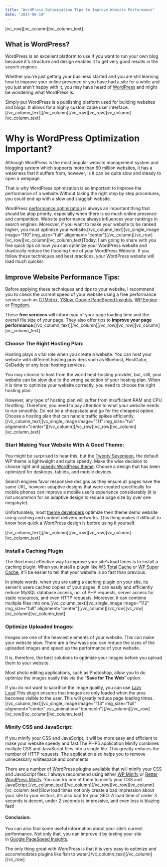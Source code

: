 ```yaml
---
title: "WordPress Optimization Tips to Improve Website Performance"
date: "2017-08-19"
---
```


\[vc\_row\]\[vc\_column\]\[vc\_column\_text\]

## What is WordPress?

WordPress is an excellent platform to use if you want to run your own blog because it's structure and design enables it to get very good results in the search engines.

Whether you're just getting your business started and you are still learning how to improve your online presence or you have had a site for a while and you just aren't happy with it, you may have heard of [WordPress](https://wordpress.com/) and might be wondering what WordPress is.

Simply put WordPress is a publishing platform used for building websites and blogs. It allows for a highly customizable user interface.\[/vc\_column\_text\]\[/vc\_column\]\[/vc\_row\]\[vc\_row\]\[vc\_column\]\[vc\_column\_text\]

# Why is WordPress Optimization Important?

Although WordPress is the most popular website management system and blogging system which supports more than 60 million websites, it has a weakness that it suffers from, however, is it can be quite slow and steady to open a webpage.

That is why WordPress optimization is so important to improve the performance of a website.Without taking the right step by step procedures, you could end up with a slow and sluggish website.

WordPress [performance optimization](https://redq.io/blog/best-google-analytics-wordpress-plugin/) is always an important thing that should be atop priority, especially when there is so much online presence and competition. Website performance always influences your rankings in search engines. Moreover, if you want to make your website to be ranked higher, you must optimize your website.\[/vc\_column\_text\]\[vc\_single\_image image="110" img\_size="full" alignment="center"\]\[/vc\_column\]\[/vc\_row\]\[vc\_row\]\[vc\_column\]\[vc\_column\_text\]Today, I am going to share with you five quick tips on how you can optimize your WordPress website and drastically reduce the flooding time of your WordPress Website. If you follow these techniques and best practices, your WordPress website will load much quicker.

## Improve Website Performance Tips:

Before applying these techniques and tips to your website, I recommend you to check the current speed of your website using a free performance service such as [GTMetrix](http://gtmetrix.com/), [YSlow](http://developer.yahoo.com/yslow/), [Google PageSpeed Insights](http://developers.google.com/speed/pagespeed/insights/), [WP Engine](https://wpengine.com/speed-tool/) or [Pingdom](https://pingdom.com).

These **free services** will inform you of your page loading time and the overall file size of your page. They also offer tips to **improve your page performance**.\[/vc\_column\_text\]\[/vc\_column\]\[/vc\_row\]\[vc\_row\]\[vc\_column\]\[vc\_column\_text\]

### Choose The Right Hosting Plan:

Hosting plays a vital role when you create a website. You can host your website with different hosting providers such as Bluehost, HostGator, GoDaddy or any local hosting services.

You may choose to host from the world best-hosting provider, but, still, your website can be slow due to the wrong selection of your hosting plan. When it is time to optimize your website correctly, you need to choose the right hosting plan.

However, any type of hosting plan will suffer from insufficient RAM and CPU throttling. Therefore, you need to pay attention to what your website needs to run smoothly. Do not be a cheapskate and go for the cheapest option. Choose a hosting plan that can handle traffic spikes efficiently.\[/vc\_column\_text\]\[vc\_single\_image image="111" img\_size="full" alignment="center"\]\[/vc\_column\]\[/vc\_row\]\[vc\_row\]\[vc\_column\]\[vc\_column\_text\]

### Start Making Your Website With A Good Theme:

You might be surprised to hear this, but the [Twenty Seventeen](https://wordpress.org/themes/twentyseventeen/), the default WP theme is lightweight and quite speedy. Make the wise decision to choose light and [speedy WordPress theme](https://themeforest.net/item/turbo-car-rental-system-wordpress-theme/17156768?ref=redqteam). Choose a design that has been optimized for desktops, tablets, and mobile devices.

Search engines favor responsive designs as they ensure all pages have the same URL, however adaptive designs that were created specifically for mobile phones can improve a mobile user’s experience considerably (it is not uncommon for an adaptive design to reduce page size by over one megabyte).

Unfortunately, most [theme developers](https://redq.io/blog/how-to-use-a-wordpress-child-theme/) optimize their theme demo website using caching and content delivery networks. This thing makes it difficult to know how quick a WordPress design is before using it yourself.

\[/vc\_column\_text\]\[/vc\_column\]\[/vc\_row\]\[vc\_row\]\[vc\_column\]\[vc\_column\_text\]

### Install a Caching Plugin

The third most effective way to improve your site’s load times is to install a caching plugin. When you install a plugin like [W3 Total Cache](http://wordpress.org/plugins/w3-total-cache/) or [WP Super Cache](http://wordpress.org/plugins/wp-super-cache/), it’ll be easier to tell that your website is so fast than previous.

In simple words, when you are using a caching plugin on your site, its server’s users cached copies of your pages. It can easily and efficiently reduce MySQL database access, no. of PHP requests, server access for static resources, and even HTTP requests. Moreover, it can combine multiple files into one.\[/vc\_column\_text\]\[vc\_single\_image image="112" img\_size="full" alignment="center"\]\[/vc\_column\]\[/vc\_row\]\[vc\_row\]\[vc\_column\]\[vc\_column\_text\]

### Optimize Uploaded Images:

Images are one of the heaviest elements of your website. This can make your website slow. There are a few ways you can reduce the sizes of the uploaded images and speed up the performance of your website.

It is, therefore, the best solutions to optimize your images before you upload them to your website.

Most photo editing applications, such as Photoshop, allow you to do optimize the images easily this via the “**Save for The Web**” option.

If you do not want to sacrifice the image quality, you can use [Lazy Load](http://wordpress.org/plugins/lazy-load/).This plugin ensures that images are only loaded when the area becomes visible to the user. This will greatly reduce page loading times.\[/vc\_column\_text\]\[vc\_single\_image image="113" img\_size="full" alignment="center" css\_animation="bounceIn"\]\[/vc\_column\]\[/vc\_row\]\[vc\_row\]\[vc\_column\]\[vc\_column\_text\]

### Minify CSS and JavaScript:

If you minify your CSS and JavaScript, it will be more easy and efficient to make your website speedy and fast.The PHP5 application Minify combines multiple CSS and JavaScript files into a single file. This greatly reduces the number of HTTP requests. The application also helps you to remove unnecessary whitespace and comments.

There are a number of WordPress plugins available that will minify your CSS and JavaScript files. I always recommend using either [WP Minify](http://wordpress.org/plugins/wp-minify/) or [Better WordPress Minify](http://wordpress.org/plugins/bwp-minify/). You can try one of them to minify your CSS and JavaScript.\[/vc\_column\_text\]\[/vc\_column\]\[/vc\_row\]\[vc\_row\]\[vc\_column\]\[vc\_column\_text\]Slow load times not only create a bad impression about your site to your visitors, it’s also bad for your SEO. A load time of under 3 seconds is decent, under 2 seconds is impressive, and even less is blazing fast!

#### Conclusion:

You can also find some useful information about your site’s current performance. Not only that, you can improve it by testing your site in [Google PageSpeed Insights](http://developers.google.com/speed/pagespeed/insights/).

The only thing great with WordPress is that it is very easy to optimize and accommodates plugins like fish to water.\[/vc\_column\_text\]\[/vc\_column\]\[/vc\_row\]
